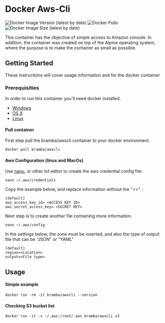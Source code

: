 # Docker Aws-Cli
![Docker Image Version (latest by date)](https://img.shields.io/docker/v/bramba/awscli?color=green&logo=docker)
![Docker Pulls](https://img.shields.io/docker/pulls/bramba/awscli?color=green&logo=docker)
![Docker Image Size (latest by date)](https://img.shields.io/docker/image-size/bramba/awscli?color=gren&logo=docker)


  This container has the objective of simple access to Amazon console. In addition, 
the container was created on top of the Alpine operating system, where the purpose is to 
make the container as small as possible.

## Getting Started

These instructions will cover usage information and for the docker container 

### Prerequisities


In order to run this container you'll need docker installed.

* [Windows](https://docs.docker.com/windows/started)
* [OS X](https://docs.docker.com/mac/started/)
* [Linux](https://docs.docker.com/linux/started/)


#### Pull container

First step pull the bramba/awscli container to your docker environment.

```
docker pull bramba/awscli
```

#### Aws Configuration (linux and MacOs)
Use [nano](https://nano-editor.org/), or other txt editor to create the aws credential config file:
```
nano ~/.aws/credentials
```
Copy the example below, and replace information without the "<>". :

```
[default]
aws_access_key_id= <ACCESS KEY ID>
aws_secret_access_key= <SECRET KEY>
```

Next step is to create another file containing more information.
```
nano ~/.aws/config
```

In the settings below, the zone must be inserted, and also the type of output file that can be "JSON" or "YAML"
```
[default]
region=<Location>
output=<File type>
```
## Usage

#### Simple example

```shell
docker run -rm -it bramba/awscli --version
```

#### Checking S3 bucket list
```shell
docker run -it -v ~/.aws:/root/.aws bramba/awscli s3
```

